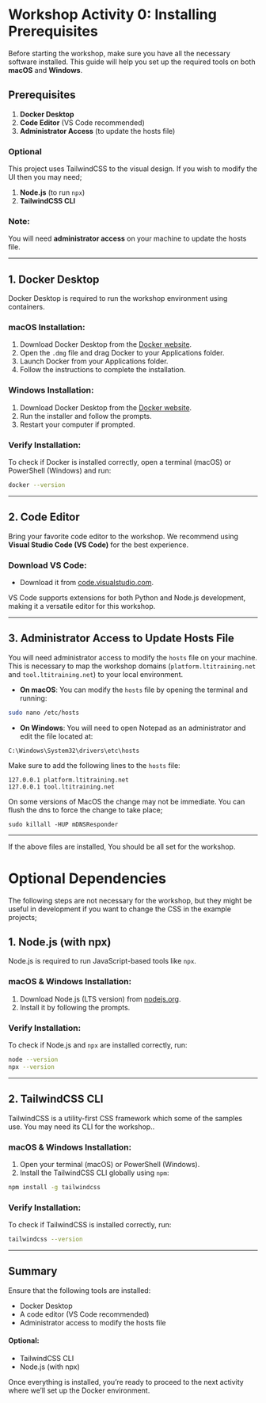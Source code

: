 # **Workshop Activity 0: Installing Prerequisites**

Before starting the workshop, make sure you have all the necessary software installed. This guide will help you set up the required tools on both **macOS** and **Windows**.

## **Prerequisites**

1. **Docker Desktop**
2. **Code Editor** (VS Code recommended)
3. **Administrator Access** (to update the hosts file)

### Optional

This project uses TailwindCSS to the visual design.  If you wish to modify the UI then you may need;
1. **Node.js** (to run `npx`)
2. **TailwindCSS CLI**

### **Note**:
You will need **administrator access** on your machine to update the hosts file.

---

## **1. Docker Desktop**

Docker Desktop is required to run the workshop environment using containers.

### **macOS Installation**:
1. Download Docker Desktop from the [Docker website](https://www.docker.com/products/docker-desktop).
2. Open the `.dmg` file and drag Docker to your Applications folder.
3. Launch Docker from your Applications folder.
4. Follow the instructions to complete the installation.

### **Windows Installation**:
1. Download Docker Desktop from the [Docker website](https://www.docker.com/products/docker-desktop).
2. Run the installer and follow the prompts.
3. Restart your computer if prompted.

### **Verify Installation**:
To check if Docker is installed correctly, open a terminal (macOS) or PowerShell (Windows) and run:

```bash
docker --version
```

---

## **2. Code Editor**

Bring your favorite code editor to the workshop. We recommend using **Visual Studio Code (VS Code)** for the best experience.

### **Download VS Code**:
- Download it from [code.visualstudio.com](https://code.visualstudio.com/).

VS Code supports extensions for both Python and Node.js development, making it a versatile editor for this workshop.

---

## **3. Administrator Access to Update Hosts File**

You will need administrator access to modify the `hosts` file on your machine. This is necessary to map the workshop domains (`platform.ltitraining.net` and `tool.ltitraining.net`) to your local environment.

- **On macOS**: You can modify the `hosts` file by opening the terminal and running:

```bash
sudo nano /etc/hosts
```

- **On Windows**: You will need to open Notepad as an administrator and edit the file located at:

```
C:\Windows\System32\drivers\etc\hosts
```

Make sure to add the following lines to the `hosts` file:

```
127.0.0.1 platform.ltitraining.net
127.0.0.1 tool.ltitraining.net
```

On some versions of MacOS the change may not be immediate.  You can flush the dns to force the change to take place;

```
sudo killall -HUP mDNSResponder
```

---

If the above files are installed,  You should be all set for the workshop.


# Optional Dependencies

The following steps are not necessary for the workshop,  but they might be useful in development if you want to change the CSS in the example projects;


## **1. Node.js (with npx)**

Node.js is required to run JavaScript-based tools like `npx`.

### **macOS & Windows Installation**:
1. Download Node.js (LTS version) from [nodejs.org](https://nodejs.org/).
2. Install it by following the prompts.

### **Verify Installation**:
To check if Node.js and `npx` are installed correctly, run:

```bash
node --version
npx --version
```

---

## **2. TailwindCSS CLI**

TailwindCSS is a utility-first CSS framework which some of the samples use. You may need its CLI for the workshop..

### **macOS & Windows Installation**:
1. Open your terminal (macOS) or PowerShell (Windows).
2. Install the TailwindCSS CLI globally using `npm`:

```bash
npm install -g tailwindcss
```

### **Verify Installation**:
To check if TailwindCSS is installed correctly, run:

```bash
tailwindcss --version
```

---

## **Summary**

Ensure that the following tools are installed:
- Docker Desktop
- A code editor (VS Code recommended)
- Administrator access to modify the hosts file

#### Optional:
- TailwindCSS CLI
- Node.js (with npx)

Once everything is installed, you’re ready to proceed to the next activity where we’ll set up the Docker environment.
